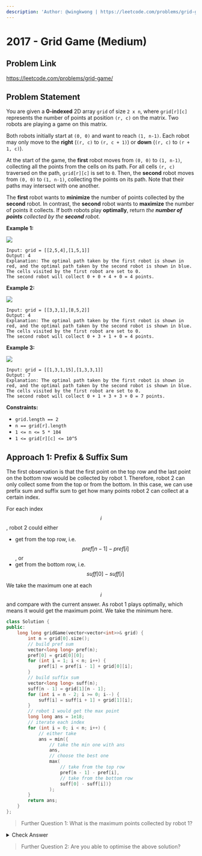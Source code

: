 ```yaml
---
description: 'Author: @wingkwong | https://leetcode.com/problems/grid-game/'
---
```


# 2017 - Grid Game (Medium)

## Problem Link

https://leetcode.com/problems/grid-game/

## Problem Statement

You are given a **0-indexed** 2D array `grid` of size `2 x n`, where `grid[r][c]` represents the number of points at position `(r, c)` on the matrix. Two robots are playing a game on this matrix.

Both robots initially start at `(0, 0)` and want to reach `(1, n-1)`. Each robot may only move to the **right** (`(r, c)` to `(r, c + 1)`) or **down** (`(r, c)` to `(r + 1, c)`).

At the start of the game, the **first** robot moves from `(0, 0)` to `(1, n-1)`, collecting all the points from the cells on its path. For all cells `(r, c)` traversed on the path, `grid[r][c]` is set to `0`. Then, the **second** robot moves from `(0, 0)` to `(1, n-1)`, collecting the points on its path. Note that their paths may intersect with one another.

The **first** robot wants to **minimize** the number of points collected by the **second** robot. In contrast, the **second** robot wants to **maximize** the number of points it collects. If both robots play **optimally**, return _the **number of points** collected by the **second** robot._



**Example 1:**

![](https://assets.leetcode.com/uploads/2021/09/08/a1.png)

```
Input: grid = [[2,5,4],[1,5,1]]
Output: 4
Explanation: The optimal path taken by the first robot is shown in red, and the optimal path taken by the second robot is shown in blue.
The cells visited by the first robot are set to 0.
The second robot will collect 0 + 0 + 4 + 0 = 4 points.
```

**Example 2:**

![](https://assets.leetcode.com/uploads/2021/09/08/a2.png)

```
Input: grid = [[3,3,1],[8,5,2]]
Output: 4
Explanation: The optimal path taken by the first robot is shown in red, and the optimal path taken by the second robot is shown in blue.
The cells visited by the first robot are set to 0.
The second robot will collect 0 + 3 + 1 + 0 = 4 points.
```

**Example 3:**

![](https://assets.leetcode.com/uploads/2021/09/08/a3.png)

```
Input: grid = [[1,3,1,15],[1,3,3,1]]
Output: 7
Explanation: The optimal path taken by the first robot is shown in red, and the optimal path taken by the second robot is shown in blue.
The cells visited by the first robot are set to 0.
The second robot will collect 0 + 1 + 3 + 3 + 0 = 7 points.
```

**Constraints:**

* `grid.length == 2`
* `n == grid[r].length`
* `1 <= n <= 5 * 104`
* `1 <= grid[r][c] <= 10^5`

## Approach 1: Prefix & Suffix Sum

The first observation is that the first point on the top row and the last point on the bottom row would be collected by robot 1. Therefore, robot 2 can only collect some from the top or from the bottom. In this case, we can use prefix sum and suffix sum to get how many points robot 2 can collect at a certain index.

For each index $$i$$, robot 2 could either

* get from the top row, i.e. $$pref[n - 1] - pref[i]$$, or
* get from the bottom row, i.e. $$suff[0] - suff[i]$$

We take the maximum one at each $$i$$ and compare with the current answer. As robot 1 plays optimally, which means it would get the maximum point. We take the minimum here.

<SolutionAuthor name="@wingkwong"/>

```cpp
class Solution {
public:
    long long gridGame(vector<vector<int>>& grid) {
        int n = grid[0].size();
        // build pref sum
        vector<long long> pref(n);
        pref[0] = grid[0][0];
        for (int i = 1; i < n; i++) {
            pref[i] = pref[i - 1] + grid[0][i];
        }
        // build suffix sum
        vector<long long> suff(n);
        suff[n - 1] = grid[1][n - 1];
        for (int i = n - 2; i >= 0; i--) {
            suff[i] = suff[i + 1] + grid[1][i];
        }
        // robot 1 would get the max point
        long long ans = 1e18;
        // iterate each index
        for (int i = 0; i < n; i++) {
            // either take 
            ans = min({
                // take the min one with ans
                ans, 
                // choose the best one
                max(
                    // take from the top row
                    pref[n - 1] - pref[i], 
                    // take from the bottom row
                    suff[0] - suff[i])}
                );
        }
        return ans;
    }
};
```

> Further Question 1: What is the maximum points collected by robot 1?

<details>

<summary>Check Answer</summary>

The idea is similar. Robot 1 can collect all points till $$i$$, then move to the bottom row and go till the end. We can simply check $$pref[i]$$ (collected on the top row) plus $$suff[i]$$ (collected on the bottom row).

<SolutionAuthor name="@wingkwong"/>

```cpp
class Solution {
public:
    long long gridGame(vector<vector<int>>& grid) {
        int n = grid[0].size();
        vector<int> pref(n);
        pref[0] = grid[0][0];
        for (int i = 1; i < n; i++) {
            pref[i] = pref[i - 1] + grid[0][i];
        }
        vector<int> suff(n);
        suff[n - 1] = grid[1][n - 1];
        for (int i = n - 2; i >= 0; i--) {
            suff[i] = suff[i + 1] + grid[1][i];
        }
        int ans = 0;
        for (int i = 0; i < n; i++) {
            ans = max(ans, pref[i] + suff[i]);
        }
        return ans;
    }
};
```

</details>

> Further Question 2: Are you able to optimise the above solution?
